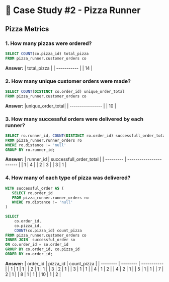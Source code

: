 # 🍕 Case Study #2 - Pizza Runner
## Pizza Metrics

### 1. How many pizzas were ordered?

````sql
SELECT COUNT(co.pizza_id) total_pizza
FROM pizza_runner.customer_orders co
````
**Answer:**
| total_pizza |
| ----------- |
| 14          |

### 2. How many unique customer orders were made? 
````sql
SELECT COUNT(DISTINCT co.order_id) unique_order_total
FROM pizza_runner.customer_orders co
````
**Answer:**
|unique_order_total|
| ---------------- |
| 10               |

### 3. How many successful orders were delivered by each runner?
````sql
SELECT ro.runner_id, COUNT(DISTINCT ro.order_id) successfull_order_total
FROM pizza_runner.runner_orders ro
WHERE ro.distance != 'null'
GROUP BY ro.runner_id;
````
**Answer:**
| runner_id | successfull_order_total |
| --------- | ----------------------- |
| 1         | 4                       |
| 2         | 3                       |
| 3         | 1                       |


### 4. How many of each type of pizza was delivered?
````sql
WITH successful_order AS (
   SELECT ro.order_id
   FROM pizza_runner.runner_orders ro
   WHERE ro.distance != 'null'
)
    
SELECT
  	co.order_id,
    co.pizza_id,
    COUNT(co.pizza_id) count_pizza
FROM pizza_runner.customer_orders co 
INNER JOIN  successful_order so
ON co.order_id = so.order_id 
GROUP BY co.order_id, co.pizza_id
ORDER BY co.order_id;
````
**Answer:**
| order_id | pizza_id | count_pizza |
| -------- | -------- | ----------- |
| 1        | 1        | 1           |
| 2        | 1        | 1           |
| 3        | 2        | 1           |
| 3        | 1        | 1           |
| 4        | 1        | 2           |
| 4        | 2        | 1           |
| 5        | 1        | 1           |
| 7        | 2        | 1           |
| 8        | 1        | 1           |
| 10       | 1        | 2           |

